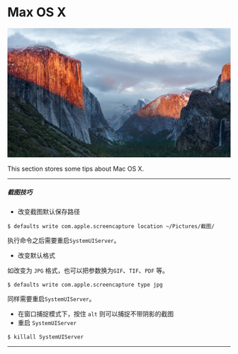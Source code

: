 # Max OS X

![](/res/OSX_logo.jpeg)

This section stores some tips about Mac OS X.

---

##### 截图技巧
- 改变截图默认保存路径

<!-- lang:bash -->
	$ defaults write com.apple.screencapture location ~/Pictures/截图/
	
执行命令之后需要重启`SystemUIServer`。

-  改变默认格式

如改变为 `JPG` 格式，也可以把参数换为`GIF`、`TIF`、`PDF` 等。


<!-- lang:bash -->
	$ defaults write com.apple.screencapture type jpg
	
 同样需要重启`SystemUIServer`。
 
- 在窗口捕捉模式下，按住 `alt` 则可以捕捉不带阴影的截图
- 重启 `SystemUIServer` 
 
<!-- lang:bash -->
	$ killall SystemUIServer
	
---